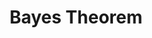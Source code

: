 ---
title: "Bayes Theorem"

categories: ['']

tags: ['Bayes', 'Theorem']

arwords: 'نظرية بايز الاحتمالية'

arexps: []

enwords: ['Bayes Theorem']

enexps: []

arlexicons: 'ن'

enlexicons: 'B'

authors: ['Ruqayya Roshdy']

translators: ['']

citations: 'تطبيقات الذكاء الاصطناعي في خدمة اللغة العربية'

sources: 'مركز الملك عبدالله بن عبدالعزيز الدولي لخدمة اللغة العربية'

word: "true"

slug: ""
---